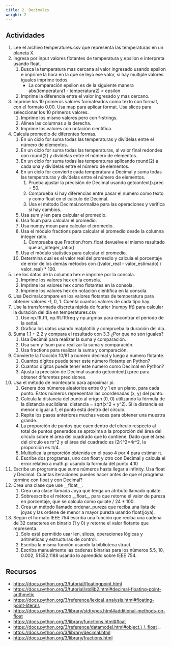 ```yaml
---
title: 2. Decimales
weight: 2
---
```

## Actividades

1. Lee el archivo temperatures.csv que representa las temperaturas en un planeta X.
2. Ingresa por input valores flotantes de temperatura y epsilon e interpreta usando float.
   1. Busca la temperatura mas cercana al valor ingresado usando epsilon e imprime la hora en la que se leyó ese valor, si hay multiple valores iguales imprime todos.
      - La comparación epsilon es de la siguiente manera abs(temperatura1 - temperatura2) < epsilon
   2. Imprime la diferencia entre el valor ingresado y mas cercano.
3. Imprime los 10 primeros valores formateados como texto con format, con el formato 0.00. Usa map para aplicar format. Usa slices para seleccionar los 10 primeros valores.
   1. Imprime los mismo valores pero con f-strings.
   2. Alinea las columnas a la derecha.
   3. Imprime los valores con notación científica.
4. Calcula promedio de diferentes formas.
   1. En un ciclo for suma todas las temperaturas y divídelas entre el número de elementos.
   2. En un ciclo for suma todas las temperaturas, al valor final redondea con round(2) y divídelas entre el número de elementos.
   3. En un ciclo for suma todas las temperaturas aplicando round(2) a cada una y divídelas entre el número de elementos.
   4. En un ciclo for convierte cada temperatura a Decimal y suma todas las temperaturas y divídelas entre el número de elementos.
      1. Prueba ajustar la precisión de Decimal usando getcontext().prec = 50.
      2. Comprueba si hay diferencias entre pasar el numero como texto y como float en el calculo de Decimal.
      3. Usa el método Decimal.normalize para las operaciones y verifica si hay cambios.
   5. Usa sum y len para calcular el promedio.
   6. Usa fsum para calcular el promedio.
   7. Usa numpy mean para calcular el promedio.
   8. Usa el módulo fractions para calcular el promedio desde la columna integer ratio.
      1. Comprueba que Fraction.from_float devuelve el mismo resultado que as_integer_ratio()
   9. Usa el módulo statistics para calcular el promedio.
   10. Determina cual es el valor real del promedio y calcula el porcentaje de error de los demás métodos con ((valor_real - valor_estimado) / valor_real) * 100.
5. Lee los datos de la columna hex e imprime por la consola.
   1. Imprime los valores hex en la consola.
   2. Imprime los valores hex como flotantes en la consola.
   3. Imprime los valores hex en notación científica en la consola.
6. Usa Decimal.compare en los valores flotantes de temperatura para obtener valores -1, 0, 1. Cuenta cuantos valores de cada tipo hay.
7. Use la transformada discreta rápida de fourier (numpy fft) para calcular la duración del dia en temperatures.csv
   1. Use np.fft.fft, np.fft.fftfreq y np.argmax para encontrar el periodo de la señal.
   2. Grafica los datos usando matplotlib y comprueba la duración del dia.
8. Suma 1.1 + 2.2 y compara el resultado con 3.3 ¿Por que no son iguales?
   1. Usa Decimal para realizar la suma y comparación.
   2. Usa sum y fsum para realizar la suma y comparación.
   3. Usa fractions para realizar la suma y comparación.
9. Convierte la fracción 10/81 a numero decimal y luego a numero flotante.
   1. Cuantos dígitos puede tener este número flotante en Python?
   2. Cuantos dígitos puede tener este numero como Decimal en Python?
   3. Ajusta la precisión de Decimal usando getcontext().prec para obtener diferentes precisiones.
10. Usa el método de montecarlo para aproximar pi.
    1. Genera dos números aleatorios entre 0 y 1 en un plano, para cada punto. Estos números representan las coordenadas (x, y) del punto.
    2. Calcula la distancia del punto al origen (0, 0) utilizando la fórmula de la distancia euclidiana: distancia = sqrt(x^2 + y^2). Si la distancia es menor o igual a 1, el punto está dentro del círculo.
    3. Repite los pasos anteriores muchas veces para obtener una muestra grande.
    4. La proporción de puntos que caen dentro del círculo respecto al total de puntos generados se aproxima a la proporción del área del círculo sobre el área del cuadrado que lo contiene. Dado que el área del círculo es πr^2 y el área del cuadrado es (2r)^2=4r^2, la proporción es π/4.
    5. Multiplica la proporción obtenida en el paso 4 por 4 para estimar π.
    6. Escribe dos programas, uno con float y otro con Decimal y calcula el error relativo a math.pi usando la formula del punto 4.10
11. Escribe un programa que sume números hasta llegar a infinity. Usa float y Decimal. Cuantas iteraciones puedes hacer antes de que el programa termine con float y con Decimal?
12. Crea una clase que use \_\_float__.
    1. Crea una clase llamada Joya que tenga un atributo llamado quilate.
    2. Sobreescribe el método \_\_float__ para que retorne el valor de pureza en porcentaje, que se calcula como quilate / 24 * 100.
    3. Crea un método llamado ordenar_pureza que reciba una lista de joyas y las ordene de menor a mayor pureza usando float(joya).
13. Según el formato IEEE 754 escriba una función que reciba una cadena de 32 caracteres en binario (1 y 0) y retorne el valor flotante que representa.
    1. Solo está permitido usar len, slices, operaciones lógicas y aritméticas y estructuras de control.
    2. Escriba la misma función usando la biblioteca struct.
    3. Escriba manualmente las cadenas binarias para los números 5.5, 10, 0.002, 51552.1188 usando lo aprendido sobre IEEE 754.

## Recursos

- https://docs.python.org/3/tutorial/floatingpoint.html
- https://docs.python.org/3/tutorial/stdlib2.html#decimal-floating-point-arithmetic
- https://docs.python.org/3/reference/lexical_analysis.html#floating-point-literals
- https://docs.python.org/3/library/stdtypes.html#additional-methods-on-float
- https://docs.python.org/3/library/functions.html#float
- https://docs.python.org/3/reference/datamodel.html#object.\_\_float__
- https://docs.python.org/3/library/decimal.html
- https://docs.python.org/3/library/fractions.html
